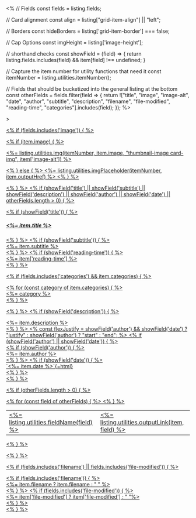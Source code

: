 <%
// Fields
const fields = listing.fields;

// Card alignment
const align = listing["grid-item-align"] || "left";

// Borders
const hideBorders = listing['grid-item-border'] === false;

// Cap Options
const imgHeight = listing['image-height'];

// shorthand checks
const showField = (field) => {
return listing.fields.includes(field) && item[field] !== undefined;
}

// Capture the item number for utility functions that need it
const itemNumber = listing.utilities.itemNumber();

// Fields that should be bucketized into the general listing at the bottom
const otherFields = fields.filter(field => {
return !["title", "image", "image-alt", "date", "author", "subtitle", "description", "filename", "file-modified", "reading-time", "categories"].includes(field);
});
%>

<div class="g-col-1" <%= listing.utilities.metadataAttrs(item) %>>
<a href="<%- item.path %>" class="quarto-grid-link">
<div class="quarto-grid-item card h-100 <%-`card-${align}`%><%= hideBorders ? ' borderless' : '' %>">

<% if (fields.includes('image')) { %>

<% if (item.image) { %>

<p class="card-img-top">
<%= listing.utilities.img(itemNumber, item.image, "thumbnail-image card-img", item['image-alt']) %>
</p>
<% } else { %>
<%= listing.utilities.imgPlaceholder(itemNumber, item.outputHref) %>
<% } %>

<% } %>
<% if (showField('title') || showField('subtitle') || showField('description') || showField('author') || showField('date') || otherFields.length > 0) { %>

<div class="card-body post-contents">
<% if (showField('title')) { %><h5 class="no-anchor card-title listing-title"><%= item.title %></h5><% } %>
<% if (showField('subtitle')) { %><div class="card-subtitle listing-subtitle"><%= item.subtitle %></div><% } %>
<% if (showField('reading-time')) { %><div class="listing-reading-time card-text text-muted"><%= item['reading-time'] %></div> <% } %>

<% if (fields.includes('categories') && item.categories) { %>

<div class="listing-categories">
  <% for (const category of item.categories) { %>
<div class="listing-category" onclick="window.quartoListingCategory('<%=category%>'); return false;"><%= category %></div>
  <% } %>
</div>

<% } %>
<% if (showField('description')) { %>

<div class="card-text listing-description delink"><%= item.description %></div>
<% } %>
<% 
const flexJustify = showField('author') && showField('date') ? "justify" : showField('author') ? "start" : "end";
%>
<% if (showField('author') || showField('date')) { %>
<div class="card-attribution card-text-small <%-flexJustify%>">
<% if (showField('author')) { %><div class="listing-author"><%= item.author %></div><% } %>
<% if (showField('date')) { %><div class="listing-date">`<%= item.date %>`{=html}</div><% } %>
</div>
<% } %>

<% if (otherFields.length > 0) { %>

<table class="card-other-values">
<% for (const field of otherFields) { %>
<tr>
<td><%= listing.utilities.fieldName(field) %></td>
<td class="<%-field%>"><%= listing.utilities.outputLink(item, field) %></td>
</tr>
<% } %>
</table>

<% } %>

</div>
<% } %>

<% if (fields.includes('filename') || fields.includes('file-modified')) { %>

<div class="card-footer">
<% if (fields.includes('filename')) { %>
<div class="card-filename listing-filename">
<%= item.filename ? item.filename : "&nbsp;" %>
</div>
<% } %>
<% if (fields.includes('file-modified')) { %>
<div class="card-file-modified listing-file-modified">
<%= item['file-modified'] ? item['file-modified'] : "&nbsp;"%>
</div>
<% } %>
</div>
<% } %>
</div></a></div>
